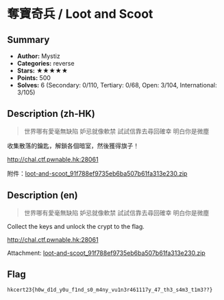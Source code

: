 奪寶奇兵 / Loot and Scoot
===

## Summary
* **Author:** Mystiz
* **Categories:** reverse
* **Stars:** ★★★★★
* **Points:** 500
* **Solves:** 6 (Secondary: 0/110, Tertiary: 0/68, Open: 3/104, International: 3/105)

## Description (zh-HK)

> 世界哪有愛毫無缺陷
> 妒忌就像軟禁
> 試試信靠去尋回確幸
> 明白你是微塵

收集散落的鑰匙，解鎖各個暗室，然後獲得旗子！

http://chal.ctf.pwnable.hk:28061

附件：[loot-and-scoot_91f788ef9735eb6ba507b61fa313e230.zip](https://github.com/blackb6a/hkcert-ctf-2022-challenges/releases/download/v1.0.0/loot-and-scoot_91f788ef9735eb6ba507b61fa313e230.zip)

## Description (en)

> 世界哪有愛毫無缺陷
> 妒忌就像軟禁
> 試試信靠去尋回確幸
> 明白你是微塵

Collect the keys and unlock the crypt to the flag.

http://chal.ctf.pwnable.hk:28061

Attachment: [loot-and-scoot_91f788ef9735eb6ba507b61fa313e230.zip](https://github.com/blackb6a/hkcert-ctf-2022-challenges/releases/download/v1.0.0/loot-and-scoot_91f788ef9735eb6ba507b61fa313e230.zip)

## Flag

```
hkcert23{h0w_d1d_y0u_f1nd_s0_m4ny_vu1n3r461117y_47_th3_s4m3_t1m3??}
```

